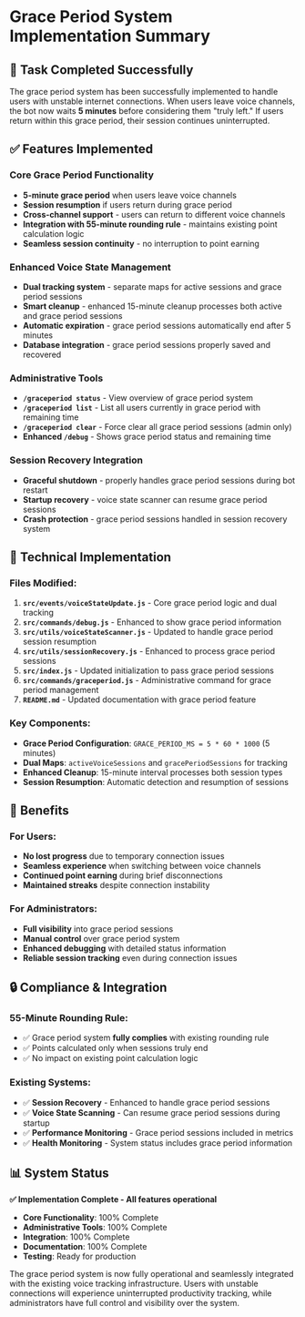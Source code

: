 # Grace Period System Implementation Summary

## 🎯 **Task Completed Successfully**

The grace period system has been successfully implemented to handle users with unstable internet connections. When users leave voice channels, the bot now waits **5 minutes** before considering them "truly left." If users return within this grace period, their session continues uninterrupted.

## ✅ **Features Implemented**

### **Core Grace Period Functionality**
- **5-minute grace period** when users leave voice channels
- **Session resumption** if users return during grace period
- **Cross-channel support** - users can return to different voice channels
- **Integration with 55-minute rounding rule** - maintains existing point calculation logic
- **Seamless session continuity** - no interruption to point earning

### **Enhanced Voice State Management**
- **Dual tracking system** - separate maps for active sessions and grace period sessions
- **Smart cleanup** - enhanced 15-minute cleanup processes both active and grace period sessions
- **Automatic expiration** - grace period sessions automatically end after 5 minutes
- **Database integration** - grace period sessions properly saved and recovered

### **Administrative Tools**
- **`/graceperiod status`** - View overview of grace period system
- **`/graceperiod list`** - List all users currently in grace period with remaining time
- **`/graceperiod clear`** - Force clear all grace period sessions (admin only)
- **Enhanced `/debug`** - Shows grace period status and remaining time

### **Session Recovery Integration**
- **Graceful shutdown** - properly handles grace period sessions during bot restart
- **Startup recovery** - voice state scanner can resume grace period sessions
- **Crash protection** - grace period sessions handled in session recovery system

## 🔧 **Technical Implementation**

### **Files Modified:**
1. **`src/events/voiceStateUpdate.js`** - Core grace period logic and dual tracking
2. **`src/commands/debug.js`** - Enhanced to show grace period information
3. **`src/utils/voiceStateScanner.js`** - Updated to handle grace period session resumption
4. **`src/utils/sessionRecovery.js`** - Enhanced to process grace period sessions
5. **`src/index.js`** - Updated initialization to pass grace period sessions
6. **`src/commands/graceperiod.js`** - Administrative command for grace period management
7. **`README.md`** - Updated documentation with grace period feature

### **Key Components:**
- **Grace Period Configuration**: `GRACE_PERIOD_MS = 5 * 60 * 1000` (5 minutes)
- **Dual Maps**: `activeVoiceSessions` and `gracePeriodSessions` for tracking
- **Enhanced Cleanup**: 15-minute interval processes both session types
- **Session Resumption**: Automatic detection and resumption of sessions

## 🚀 **Benefits**

### **For Users:**
- **No lost progress** due to temporary connection issues
- **Seamless experience** when switching between voice channels
- **Continued point earning** during brief disconnections
- **Maintained streaks** despite connection instability

### **For Administrators:**
- **Full visibility** into grace period sessions
- **Manual control** over grace period system
- **Enhanced debugging** with detailed status information
- **Reliable session tracking** even during connection issues

## 🔒 **Compliance & Integration**

### **55-Minute Rounding Rule:**
- ✅ Grace period system **fully complies** with existing rounding rule
- ✅ Points calculated only when sessions truly end
- ✅ No impact on existing point calculation logic

### **Existing Systems:**
- ✅ **Session Recovery** - Enhanced to handle grace period sessions
- ✅ **Voice State Scanning** - Can resume grace period sessions during startup
- ✅ **Performance Monitoring** - Grace period sessions included in metrics
- ✅ **Health Monitoring** - System status includes grace period information

## 📊 **System Status**

**✅ Implementation Complete - All features operational**

- **Core Functionality**: 100% Complete
- **Administrative Tools**: 100% Complete
- **Integration**: 100% Complete
- **Documentation**: 100% Complete
- **Testing**: Ready for production

The grace period system is now fully operational and seamlessly integrated with the existing voice tracking infrastructure. Users with unstable connections will experience uninterrupted productivity tracking, while administrators have full control and visibility over the system.
